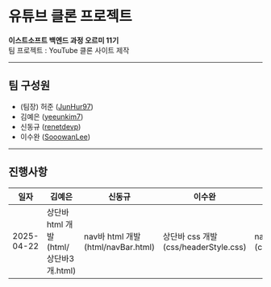 # 유튜브 클론 프로젝트

**이스트소프트 백엔드 과정 오르미 11기**  
팀 프로젝트 : YouTube 클론 사이트 제작

---

## 팀 구성원

- (팀장) 허준 ([JunHur97](https://github.com/JunHur97))
- 김예은 ([yeeunkim7](https://github.com/yeeunkim7))
- 신동규 ([renetdevp](https://github.com/renetdevp))
- 이수완 ([SooowanLee](https://github.com/SooowanLee))

---

## 진행사항

| 일자       | 김예은                                 | 신동규                             | 이수완                                | 허준                                 |
| ---------- | -------------------------------------- | ---------------------------------- | ------------------------------------- | ------------------------------------ |
| 2025-04-22 | 상단바 html 개발 (html/상단바3개.html) | nav바 html 개발 (html/navBar.html) | 상단바 css 개발 (css/headerStyle.css) | nav바 css 개발 (css/navBarStyle.css) |
